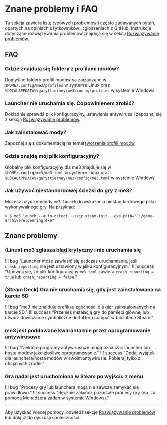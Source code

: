 # Znane problemy i FAQ

Ta sekcja zawiera listę typowych problemów i często zadawanych pytań, opartych na opiniach użytkowników i zgłoszeniach z GitHub. Instrukcje dotyczące rozwiązywania problemów znajdują się w sekcji [Rozwiązywanie problemów](troubleshooting.md).

## FAQ

### Gdzie znajdują się foldery z profilami modów?

Domyślne foldery profili modów są zarządzane w `$HOME/.config/me3/profiles` w systemie Linux oraz `%LOCALAPPDATA%\garyttierney\me3\config\profiles` w systemie Windows.

### Launcher nie uruchamia się. Co powinienem zrobić?

Dokładnie sprawdź plik konfiguracyjny, ustawienia antywirusa i zapoznaj się z sekcją [Rozwiązywanie problemów](troubleshooting.md).

### Jak zainstalować mody?

Zapoznaj się z dokumentacją na temat [tworzenia profili modów](./creating-mod-profiles.md)

### Gdzie znajdę mój plik konfiguracyjny?

Globalny plik konfiguracyjny dla me3 znajduje się w `$HOME/.config/me3/me3.toml` w systemie Linux oraz `%LOCALAPPDATA%\garyttierney\me3\config\me3.toml` w systemie Windows.

### Jak używać niestandardowej ścieżki do gry z me3?

Możesz użyć komendy `me3 launch` do wskazania niestandardowego pliku wykonywalnego gry. Na przykład:

```shell
> $ me3 launch --auto-detect --skip-steam-init --exe-path="C:/game-archive/eldenring.exe"
```

## Znane problemy

### (Linux) me3 zgłasza błąd krytyczny i nie uruchamia się

!!! bug "Launcher może zawiesić się podczas uruchamiania, jeśli `crash_reporting` nie jest ustawiony w pliku konfiguracyjnym."
!!! success "Upewnij się, że plik konfiguracyjny `me3.toml` zawiera `crash_reporting = true` lub `crash_reporting = false`."

### (Steam Deck) Gra nie uruchamia się, gdy jest zainstalowana na karcie SD

!!! bug "me3 nie znajduje prefiksu zgodności dla gier zainstalowanych na karcie SD."
!!! success "Przenieś instalację gry do pamięci głównej lub utwórz dowiązanie symboliczne do folderu compat w bibliotece Steam."

### me3 jest poddawane kwarantannie przez oprogramowanie antywirusowe

!!! bug "Niektóre programy antywirusowe mogą oznaczać launcher lub hosta modów jako złośliwe oprogramowanie."
!!! success "Dodaj wyjątek dla launchera/hosta modów w swoim antywirusie. Pobieraj tylko z oficjalnych źródeł."

### Gra nadal jest uruchomiona w Steam po wyjściu z menu

!!! bug "Procesy gry lub launchera mogą nie zawsze zamykać się prawidłowo."
!!! success "Ręcznie zakończ pozostałe procesy gry (np. za pomocą Menedżera zadań w systemie Windows)."

---

Aby uzyskać więcej pomocy, odwiedź sekcję [Rozwiązywanie problemów](troubleshooting.md) lub dołącz do dyskusji społeczności.
